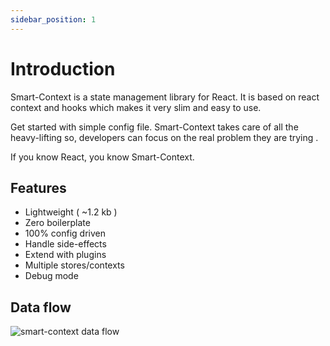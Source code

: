 ```yaml
---
sidebar_position: 1
---
```


# Introduction

Smart-Context is a state management library for React. It is based on react context and hooks which makes it very slim and easy to use.

Get started with simple config file. Smart-Context takes care of all the heavy-lifting so, developers can focus on the real problem they are trying .

If you know React, you know Smart-Context.

## Features

- Lightweight ( ~1.2 kb )
- Zero boilerplate
- 100% config driven
- Handle side-effects
- Extend with plugins
- Multiple stores/contexts
- Debug mode

## Data flow

<img src="/img/flow.png" alt="smart-context data flow" />
